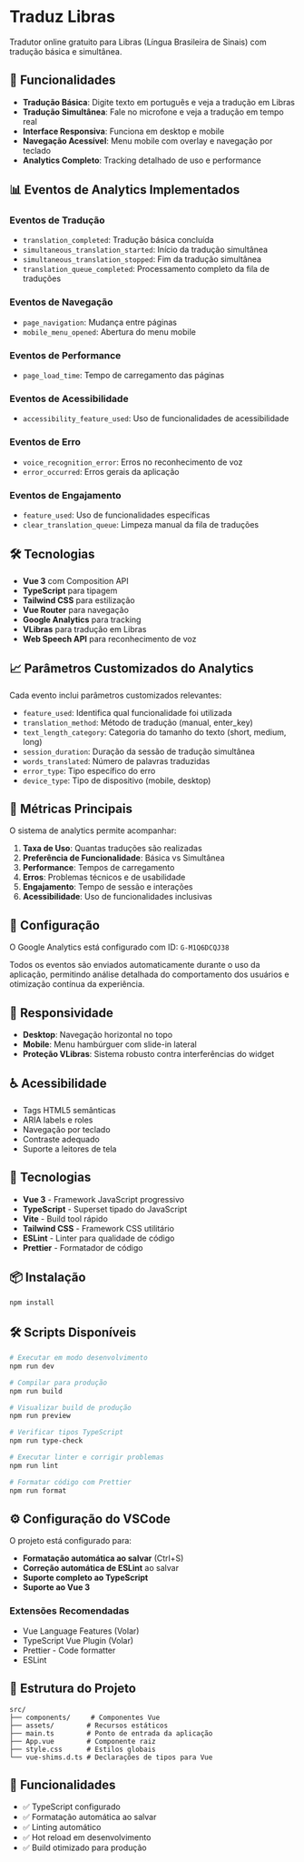# Traduz Libras

Tradutor online gratuito para Libras (Língua Brasileira de Sinais) com tradução básica e simultânea.

## 🚀 Funcionalidades

- **Tradução Básica**: Digite texto em português e veja a tradução em Libras
- **Tradução Simultânea**: Fale no microfone e veja a tradução em tempo real
- **Interface Responsiva**: Funciona em desktop e mobile
- **Navegação Acessível**: Menu mobile com overlay e navegação por teclado
- **Analytics Completo**: Tracking detalhado de uso e performance

## 📊 Eventos de Analytics Implementados

### Eventos de Tradução

- `translation_completed`: Tradução básica concluída
- `simultaneous_translation_started`: Início da tradução simultânea
- `simultaneous_translation_stopped`: Fim da tradução simultânea
- `translation_queue_completed`: Processamento completo da fila de traduções

### Eventos de Navegação

- `page_navigation`: Mudança entre páginas
- `mobile_menu_opened`: Abertura do menu mobile

### Eventos de Performance

- `page_load_time`: Tempo de carregamento das páginas

### Eventos de Acessibilidade

- `accessibility_feature_used`: Uso de funcionalidades de acessibilidade

### Eventos de Erro

- `voice_recognition_error`: Erros no reconhecimento de voz
- `error_occurred`: Erros gerais da aplicação

### Eventos de Engajamento

- `feature_used`: Uso de funcionalidades específicas
- `clear_translation_queue`: Limpeza manual da fila de traduções

## 🛠️ Tecnologias

- **Vue 3** com Composition API
- **TypeScript** para tipagem
- **Tailwind CSS** para estilização
- **Vue Router** para navegação
- **Google Analytics** para tracking
- **VLibras** para tradução em Libras
- **Web Speech API** para reconhecimento de voz

## 📈 Parâmetros Customizados do Analytics

Cada evento inclui parâmetros customizados relevantes:

- `feature_used`: Identifica qual funcionalidade foi utilizada
- `translation_method`: Método de tradução (manual, enter_key)
- `text_length_category`: Categoria do tamanho do texto (short, medium, long)
- `session_duration`: Duração da sessão de tradução simultânea
- `words_translated`: Número de palavras traduzidas
- `error_type`: Tipo específico do erro
- `device_type`: Tipo de dispositivo (mobile, desktop)

## 🎯 Métricas Principais

O sistema de analytics permite acompanhar:

1. **Taxa de Uso**: Quantas traduções são realizadas
2. **Preferência de Funcionalidade**: Básica vs Simultânea
3. **Performance**: Tempos de carregamento
4. **Erros**: Problemas técnicos e de usabilidade
5. **Engajamento**: Tempo de sessão e interações
6. **Acessibilidade**: Uso de funcionalidades inclusivas

## 🔧 Configuração

O Google Analytics está configurado com ID: `G-M1Q6DCQJ38`

Todos os eventos são enviados automaticamente durante o uso da aplicação, permitindo análise detalhada do comportamento dos usuários e otimização contínua da experiência.

## 📱 Responsividade

- **Desktop**: Navegação horizontal no topo
- **Mobile**: Menu hambúrguer com slide-in lateral
- **Proteção VLibras**: Sistema robusto contra interferências do widget

## ♿ Acessibilidade

- Tags HTML5 semânticas
- ARIA labels e roles
- Navegação por teclado
- Contraste adequado
- Suporte a leitores de tela

## 🚀 Tecnologias

- **Vue 3** - Framework JavaScript progressivo
- **TypeScript** - Superset tipado do JavaScript
- **Vite** - Build tool rápido
- **Tailwind CSS** - Framework CSS utilitário
- **ESLint** - Linter para qualidade de código
- **Prettier** - Formatador de código

## 📦 Instalação

```bash
npm install
```

## 🛠️ Scripts Disponíveis

```bash
# Executar em modo desenvolvimento
npm run dev

# Compilar para produção
npm run build

# Visualizar build de produção
npm run preview

# Verificar tipos TypeScript
npm run type-check

# Executar linter e corrigir problemas
npm run lint

# Formatar código com Prettier
npm run format
```

## ⚙️ Configuração do VSCode

O projeto está configurado para:

- **Formatação automática ao salvar** (Ctrl+S)
- **Correção automática de ESLint** ao salvar
- **Suporte completo ao TypeScript**
- **Suporte ao Vue 3**

### Extensões Recomendadas

- Vue Language Features (Volar)
- TypeScript Vue Plugin (Volar)
- Prettier - Code formatter
- ESLint

## 📁 Estrutura do Projeto

```
src/
├── components/     # Componentes Vue
├── assets/        # Recursos estáticos
├── main.ts        # Ponto de entrada da aplicação
├── App.vue        # Componente raiz
├── style.css      # Estilos globais
└── vue-shims.d.ts # Declarações de tipos para Vue
```

## 🎯 Funcionalidades

- ✅ TypeScript configurado
- ✅ Formatação automática ao salvar
- ✅ Linting automático
- ✅ Hot reload em desenvolvimento
- ✅ Build otimizado para produção
